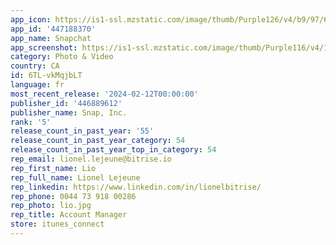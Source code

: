 ```yaml
---
app_icon: https://is1-ssl.mzstatic.com/image/thumb/Purple126/v4/b9/97/61/b997617a-9155-f5ad-3d17-5b011a880c75/AppIcon-0-0-1x_U007ephone-0-0-0-85-220.png/1024x1024bb.png
app_id: '447188370'
app_name: Snapchat
app_screenshot: https://is1-ssl.mzstatic.com/image/thumb/Purple116/v4/15/1a/3f/151a3f89-df33-fb02-ef71-b733525fa187/05c0aa7f-ec18-4877-8284-229762dc23ac_Screenshot1_Snap_USA_Apple_1284x2778.jpg/1242x2688bb.png
category: Photo & Video
country: CA
id: 6TL-vkMqjbLT
language: fr
most_recent_release: '2024-02-12T00:00:00'
publisher_id: '446889612'
publisher_name: Snap, Inc.
rank: '5'
release_count_in_past_year: '55'
release_count_in_past_year_category: 54
release_count_in_past_year_top_in_category: 54
rep_email: lionel.lejeune@bitrise.io
rep_first_name: Lio
rep_full_name: Lionel Lejeune
rep_linkedin: https://www.linkedin.com/in/lionelbitrise/
rep_phone: 0044 73 918 00286
rep_photo: lio.jpg
rep_title: Account Manager
store: itunes_connect
---
```

